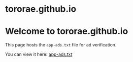 # tororae.github.io
<!DOCTYPE html>
<html lang="en">
<head>
  <meta charset="UTF-8" />
  <meta name="viewport" content="width=device-width, initial-scale=1.0" />
  <title>App-ads.txt 관리 페이지</title>
</head>
<body>
  <h1>Welcome to tororae.github.io</h1>
  <p>This page hosts the <code>app-ads.txt</code> file for ad verification.</p>
  <p>You can view it here: <a href="/app-ads.txt">app-ads.txt</a></p>
</body>
</html>
